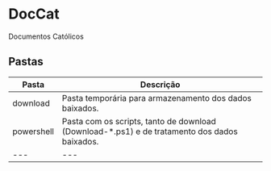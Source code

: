 # DocCat
 Documentos Católicos

## Pastas

| Pasta | Descrição |
|---|---|
| download | Pasta temporária para armazenamento dos dados baixados. |
| powershell | Pasta com os scripts, tanto de download (Download-*.ps1) e de tratamento dos dados baixados. |
|---|---|
